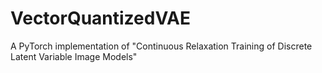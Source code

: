 # VectorQuantizedVAE
A PyTorch implementation of "Continuous Relaxation Training of Discrete Latent Variable Image Models"

